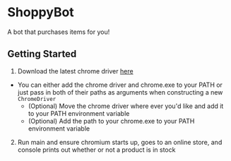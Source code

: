 
# ShoppyBot
A bot that purchases items for you!

## Getting Started

1. Download the latest chrome driver [here](https://chromedriver.chromium.org/)
- You can either add the chrome driver and chrome.exe to your PATH or just pass in both of their paths as arguments when constructing a new `ChromeDriver`
	- (Optional) Move the chrome driver where ever you'd like and add it to your PATH environment variable
	- (Optional) Add the path to your chrome.exe to your PATH environment variable
2. Run main and ensure chromium starts up, goes to an online store, and console prints out whether or not a product is in stock
